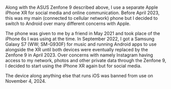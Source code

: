 Along with the ASUS Zenfone 9 described above, I use a separate Apple iPhone XR for social media and online communication. Before April 2023, this was my main (connected to cellular network) phone but I decided to switch to Android over many different concerns with Apple. 

The phone was given to me by a friend in May 2021 and took place of the iPhone 6s I was using at the time. In September 2022, I got a Samsung Galaxy S7 (WW; SM-G930F) for music and running Android apps to use alongside the XR until both devices were eventually replaced by the Zenfone 9 in April 2023. Over concerns with namely Instagram having access to my network, photos and other private data through the Zenfone 9, I decided to start using the iPhone XR again but for social media.

The device along anything else that runs iOS was banned from use on November 4, 2024.
